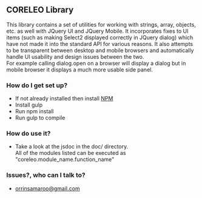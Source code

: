 ## CORELEO Library 
This library contains a set of utilities for working with strings, array, objects, etc. as well with JQuery UI and JQuery Mobile.
It incorporates fixes to UI items (such as making Select2 displayed correctly in JQuery dialog) which have not made it into the standard API for various reasons.
It also attempts to be transparent between desktop and mobile browsers and automatically handle UI usability and design issues between the two.  
For example calling dialog.open on a browser will display a dialog but in mobile browser it displays a much more usable side panel.


### How do I get set up? ###
* If not already installed then install [NPM](https://www.npmjs.com/)
* Install gulp
* Run npm install
* Run gulp to compile

### How do use it? ###
* Take a look at the jsdoc in the doc/ directory.  
All of the modules listed can be executed as "coreleo.module_name.function_name"


### Issues?, who can I talk to? ###
* orrinsamaroo@gmail.com
